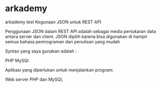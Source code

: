 # arkademy
arkademy test
Kegunaan JSON untuk REST API

Penggunaan JSON dalam REST API adalah sebagai media pertukaran data antara server dan client.
JSON dipilih karena bisa digunakan di hampir semua bahasa pemrograman dan penulisan yang mudah


Syntax yang saya gunakan adalah :


PHP
MySQl



Aplikasi yang diperlukan untuk menjalankan program:


Web server PHP dan MySQl,
